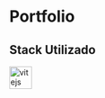<h1> Portfolio </h1>

<h2>Stack Utilizado</h2>
 <img src="https://cdn.jsdelivr.net/gh/devicons/devicon@latest/icons/vitejs/vitejs-original.svg" alt="vitejs" width="40" height="40"/>
 
